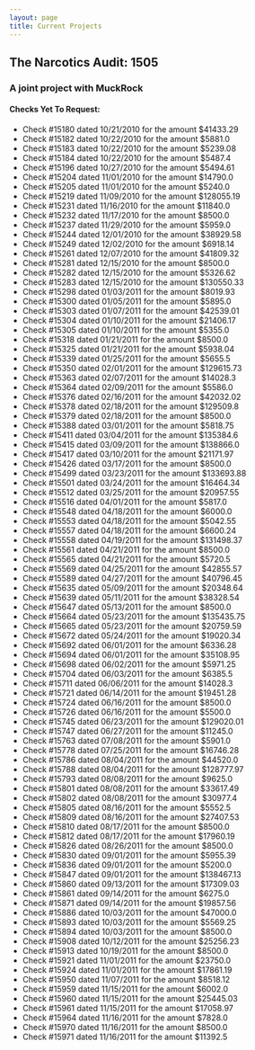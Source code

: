```yaml
---
layout: page
title: Current Projects
---
```

## The Narcotics Audit: 1505

### A joint project with MuckRock

#### Checks Yet To Request:

* Check #15180 dated 10/21/2010 for the amount $41433.29
* Check #15182 dated 10/22/2010 for the amount $5881.0
* Check #15183 dated 10/22/2010 for the amount $5239.08
* Check #15184 dated 10/22/2010 for the amount $5487.4
* Check #15196 dated 10/27/2010 for the amount $5494.61
* Check #15204 dated 11/01/2010 for the amount $14790.0
* Check #15205 dated 11/01/2010 for the amount $5240.0
* Check #15219 dated 11/09/2010 for the amount $128055.19
* Check #15231 dated 11/16/2010 for the amount $11840.0
* Check #15232 dated 11/17/2010 for the amount $8500.0
* Check #15237 dated 11/29/2010 for the amount $5959.0
* Check #15244 dated 12/01/2010 for the amount $38929.58
* Check #15249 dated 12/02/2010 for the amount $6918.14
* Check #15261 dated 12/07/2010 for the amount $41809.32
* Check #15281 dated 12/15/2010 for the amount $8500.0
* Check #15282 dated 12/15/2010 for the amount $5326.62
* Check #15283 dated 12/15/2010 for the amount $130550.33
* Check #15298 dated 01/03/2011 for the amount $8019.93
* Check #15300 dated 01/05/2011 for the amount $5895.0
* Check #15303 dated 01/07/2011 for the amount $42539.01
* Check #15304 dated 01/10/2011 for the amount $21406.17
* Check #15305 dated 01/10/2011 for the amount $5355.0
* Check #15318 dated 01/21/2011 for the amount $8500.0
* Check #15325 dated 01/21/2011 for the amount $5938.04
* Check #15339 dated 01/25/2011 for the amount $5655.5
* Check #15350 dated 02/01/2011 for the amount $129615.73
* Check #15363 dated 02/07/2011 for the amount $14028.3
* Check #15364 dated 02/09/2011 for the amount $5586.0
* Check #15376 dated 02/16/2011 for the amount $42032.02
* Check #15378 dated 02/18/2011 for the amount $129509.8
* Check #15379 dated 02/18/2011 for the amount $8500.0
* Check #15388 dated 03/01/2011 for the amount $5818.75
* Check #15411 dated 03/04/2011 for the amount $135384.6
* Check #15415 dated 03/09/2011 for the amount $138866.0
* Check #15417 dated 03/10/2011 for the amount $21171.97
* Check #15426 dated 03/17/2011 for the amount $8500.0
* Check #15499 dated 03/23/2011 for the amount $133693.88
* Check #15501 dated 03/24/2011 for the amount $16464.34
* Check #15512 dated 03/25/2011 for the amount $20957.55
* Check #15516 dated 04/01/2011 for the amount $5817.0
* Check #15548 dated 04/18/2011 for the amount $6000.0
* Check #15553 dated 04/18/2011 for the amount $5042.55
* Check #15557 dated 04/18/2011 for the amount $6600.24
* Check #15558 dated 04/19/2011 for the amount $131498.37
* Check #15561 dated 04/21/2011 for the amount $8500.0
* Check #15565 dated 04/21/2011 for the amount $5720.5
* Check #15569 dated 04/25/2011 for the amount $42855.57
* Check #15589 dated 04/27/2011 for the amount $40796.45
* Check #15635 dated 05/09/2011 for the amount $20348.64
* Check #15639 dated 05/11/2011 for the amount $38328.54
* Check #15647 dated 05/13/2011 for the amount $8500.0
* Check #15664 dated 05/23/2011 for the amount $135435.75
* Check #15665 dated 05/23/2011 for the amount $20759.59
* Check #15672 dated 05/24/2011 for the amount $19020.34
* Check #15692 dated 06/01/2011 for the amount $6336.28
* Check #15694 dated 06/01/2011 for the amount $35108.95
* Check #15698 dated 06/02/2011 for the amount $5971.25
* Check #15704 dated 06/03/2011 for the amount $6385.5
* Check #15711 dated 06/06/2011 for the amount $14028.3
* Check #15721 dated 06/14/2011 for the amount $19451.28
* Check #15724 dated 06/16/2011 for the amount $8500.0
* Check #15726 dated 06/16/2011 for the amount $5500.0
* Check #15745 dated 06/23/2011 for the amount $129020.01
* Check #15747 dated 06/27/2011 for the amount $11245.0
* Check #15763 dated 07/08/2011 for the amount $5901.0
* Check #15778 dated 07/25/2011 for the amount $16746.28
* Check #15786 dated 08/04/2011 for the amount $44520.0
* Check #15788 dated 08/04/2011 for the amount $128777.97
* Check #15793 dated 08/08/2011 for the amount $9625.0
* Check #15801 dated 08/08/2011 for the amount $33617.49
* Check #15802 dated 08/08/2011 for the amount $30977.4
* Check #15805 dated 08/16/2011 for the amount $5552.5
* Check #15809 dated 08/16/2011 for the amount $27407.53
* Check #15810 dated 08/17/2011 for the amount $8500.0
* Check #15812 dated 08/17/2011 for the amount $17960.19
* Check #15826 dated 08/26/2011 for the amount $8500.0
* Check #15830 dated 09/01/2011 for the amount $5955.39
* Check #15836 dated 09/01/2011 for the amount $5200.0
* Check #15847 dated 09/01/2011 for the amount $138467.13
* Check #15860 dated 09/13/2011 for the amount $17309.03
* Check #15861 dated 09/14/2011 for the amount $6275.0
* Check #15871 dated 09/14/2011 for the amount $19857.56
* Check #15886 dated 10/03/2011 for the amount $47000.0
* Check #15893 dated 10/03/2011 for the amount $5569.25
* Check #15894 dated 10/03/2011 for the amount $8500.0
* Check #15908 dated 10/12/2011 for the amount $25256.23
* Check #15913 dated 10/19/2011 for the amount $8500.0
* Check #15921 dated 11/01/2011 for the amount $23750.0
* Check #15924 dated 11/01/2011 for the amount $17861.19
* Check #15950 dated 11/07/2011 for the amount $8518.12
* Check #15959 dated 11/15/2011 for the amount $6002.0
* Check #15960 dated 11/15/2011 for the amount $25445.03
* Check #15961 dated 11/15/2011 for the amount $17058.97
* Check #15964 dated 11/16/2011 for the amount $7828.0
* Check #15970 dated 11/16/2011 for the amount $8500.0
* Check #15971 dated 11/16/2011 for the amount $11392.5

